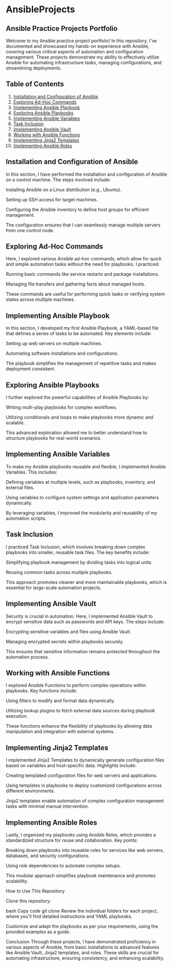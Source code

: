 # AnsibleProjects

## Ansible Practice Projects Portfolio

Welcome to my Ansible practice project portfolio! In this repository, I've documented and showcased my hands-on experience with Ansible, covering various critical aspects of automation and configuration management. These projects demonstrate my ability to effectively utilize Ansible for automating infrastructure tasks, managing configurations, and streamlining deployments.

## Table of Contents

1. [Installation and Configuration of Ansible](#installation-and-configuration-of-ansible)
2. [Exploring Ad-Hoc Commands](#exploring-ad-hoc-commands)
3. [Implementing Ansible Playbook](#implementing-ansible-playbook)
4. [Exploring Ansible Playbooks](#exploring-ansible-playbooks)
5. [Implementing Ansible Variables](#implementing-ansible-variables)
6. [Task Inclusion](#task-inclusion)
7. [Implementing Ansible Vault](#implementing-ansible-vault)
8. [Working with Ansible Functions](#working-with-ansible-functions)
9. [Implementing Jinja2 Templates](#implementing-jinja2-templates)
10. [Implementing Ansible Roles](#implementing-ansible-roles)

## Installation and Configuration of Ansible

In this section, I have performed the installation and configuration of Ansible on a control machine. The steps involved include:

Installing Ansible on a Linux distribution (e.g., Ubuntu).

Setting up SSH access for target machines.

Configuring the Ansible inventory to define host groups for efficient management.

The configuration ensures that I can seamlessly manage multiple servers from one control node.

## Exploring Ad-Hoc Commands
Here, I explored various Ansible ad-hoc commands, which allow for quick and simple automation tasks without the need for playbooks. I practiced:

Running basic commands like service restarts and package installations.

Managing file transfers and gathering facts about managed hosts.

These commands are useful for performing quick tasks or verifying system states across multiple machines.

## Implementing Ansible Playbook
In this section, I developed my first Ansible Playbook, a YAML-based file that defines a series of tasks to be automated. Key elements include:

Setting up web servers on multiple machines.

Automating software installations and configurations.

The playbook simplifies the management of repetitive tasks and makes deployment consistent.


## Exploring Ansible Playbooks
   
I further explored the powerful capabilities of Ansible Playbooks by:

Writing multi-play playbooks for complex workflows.

Utilizing conditionals and loops to make playbooks more dynamic and scalable.

This advanced exploration allowed me to better understand how to structure playbooks for real-world scenarios.


## Implementing Ansible Variables
   
To make my Ansible playbooks reusable and flexible, I implemented Ansible Variables. This includes:

Defining variables at multiple levels, such as playbooks, inventory, and external files.

Using variables to configure system settings and application parameters dynamically.

By leveraging variables, I improved the modularity and reusability of my automation scripts.


## Task Inclusion
   
I practiced Task Inclusion, which involves breaking down complex playbooks into smaller, reusable task files. The key benefits include:

Simplifying playbook management by dividing tasks into logical units.

Reusing common tasks across multiple playbooks.

This approach promotes cleaner and more maintainable playbooks, which is essential for large-scale automation projects.


## Implementing Ansible Vault
   
Security is crucial in automation. Here, I implemented Ansible Vault to encrypt sensitive data such as passwords and API keys. The steps include:

Encrypting sensitive variables and files using Ansible Vault.

Managing encrypted secrets within playbooks securely.

This ensures that sensitive information remains protected throughout the automation process.


## Working with Ansible Functions
   
I explored Ansible Functions to perform complex operations within playbooks. Key functions include:

Using filters to modify and format data dynamically.

Utilizing lookup plugins to fetch external data sources during playbook execution.

These functions enhance the flexibility of playbooks by allowing data manipulation and integration with external systems.

## Implementing Jinja2 Templates
    
I implemented Jinja2 Templates to dynamically generate configuration files based on variables and host-specific data. Highlights include:

Creating templated configuration files for web servers and applications.

Using templates in playbooks to deploy customized configurations across different environments.

Jinja2 templates enable automation of complex configuration management tasks with minimal manual intervention.


## Implementing Ansible Roles
    
Lastly, I organized my playbooks using Ansible Roles, which provides a standardized structure for reuse and collaboration. Key points:

Breaking down playbooks into reusable roles for services like web servers, databases, and security configurations.

Using role dependencies to automate complex setups.

This modular approach simplifies playbook maintenance and promotes scalability.

How to Use This Repository

Clone this repository:

bash
Copy code
git clone <repository-url>
Review the individual folders for each project, where you'll find detailed instructions and YAML playbooks.

Customize and adapt the playbooks as per your requirements, using the provided examples as a guide.

Conclusion
Through these projects, I have demonstrated proficiency in various aspects of Ansible, from basic installations to advanced features like Ansible Vault, Jinja2 templates, and roles. These skills are crucial for automating infrastructure, ensuring consistency, and enhancing scalability.

